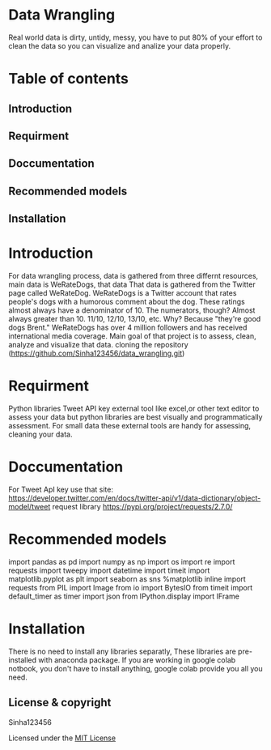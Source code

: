 # Data Wrangling
Real world data is dirty, untidy, messy, you have to put 80% of your effort to clean the data so you can visualize and analize your data properly.

# Table of contents

## Introduction
## Requirment
## Doccumentation
## Recommended models
## Installation


# Introduction
For data wrangling process, data is gathered from three differnt resources, main data is WeRateDogs, that data That data is gathered from the Twitter page
called WeRateDog. WeRateDogs is a Twitter account that rates people's dogs with a humorous comment about the dog. 
These ratings almost always have a denominator of 10. The numerators, though? 
Almost always greater than 10. 11/10, 12/10, 13/10, etc. Why? Because "they're good dogs Brent." WeRateDogs has over 4 million followers
and has received international media coverage.  Main goal of that project is to assess, clean,  analyze and visualize that data.
cloning the repository (https://github.com/Sinha123456/data_wrangling.git)


# Requirment 
Python libraries
Tweet API key
external tool like excel,or other text editor to assess your data but python libraries are best visually and programmatically assessment.
For small data these external tools are handy for assessing, cleaning your data.

# Doccumentation
For Tweet ApI key use that site: https://developer.twitter.com/en/docs/twitter-api/v1/data-dictionary/object-model/tweet
request library https://pypi.org/project/requests/2.7.0/

# Recommended models

import pandas as pd
import numpy as np
import os
import re
import requests
import tweepy
import datetime
import timeit
import matplotlib.pyplot as plt
import seaborn as sns
%matplotlib inline
import requests
from PIL import Image
from io import BytesIO
from timeit import default_timer as timer
import json
from IPython.display import IFrame

# Installation
There is no need to install any libraries separatly, These libraries are pre-installed with anaconda package.
If you are working in google colab notbook, you don't have to install anything, google colab provide you all you need.

## License & copyright
Sinha123456

Licensed under the [MIT License](License)

